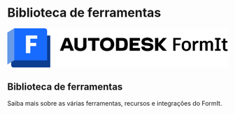 # Biblioteca de ferramentas

![](<../.gitbook/assets/formit intro hero image.png>)

## Biblioteca de ferramentas

Saiba mais sobre as várias ferramentas, recursos e integrações do FormIt.
